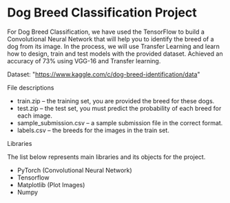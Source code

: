 <h1>Dog Breed Classification Project</h1>

For Dog Breed Classification, we have used the TensorFlow to build a Convolutional Neural Network that will help you to identify the breed of a dog from its image.
In the process, we will use Transfer Learning and learn how to design, train and test models with the provided dataset.
Achieved an accuracy of 73% using VGG-16 and Transfer learning.


Dataset: "https://www.kaggle.com/c/dog-breed-identification/data"

File descriptions
<ul>
<li>train.zip – the training set, you are provided the breed for these dogs.</li>
<li>test.zip – the test set, you must predict the probability of each breed for each image.</li>
<li>sample_submission.csv – a sample submission file in the correct format.</li>
<li>labels.csv – the breeds for the images in the train set.</li>
</ul>
Libraries

The list below represents main libraries and its objects for the project.
<ul>
<li>PyTorch (Convolutional Neural Network)</li>
<li>Tensorflow</li>
<li>Matplotlib (Plot Images)</li>
<li>Numpy</li>
